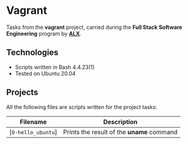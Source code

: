 # Vagrant

Tasks from the **vagrant** project, carried during the **Full Stack Software Engineering** program by **[ALX](https://www.alxafrica.com)**.

## Technologies
* Scripts written in Bash 4.4.23(1)
* Tested on Ubuntu 20.04

## Projects
All the following files are scripts written for the project tasks:

| Filename | Description |
| --------- | ----------- |
| [`0-hello_ubuntu`] | Prints the result of the **uname** command |
